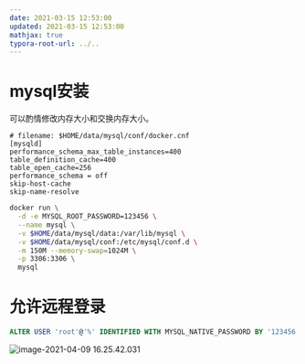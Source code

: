 ```yaml
---
date: 2021-03-15 12:53:00
updated: 2021-03-15 12:53:00
mathjax: true
typora-root-url: ../..
---
```


# mysql安装

可以酌情修改内存大小和交换内存大小。

```shell
# filename: $HOME/data/mysql/conf/docker.cnf
[mysqld]
performance_schema_max_table_instances=400
table_definition_cache=400
table_open_cache=256
performance_schema = off
skip-host-cache
skip-name-resolve
```

```sh
docker run \
  -d -e MYSQL_ROOT_PASSWORD=123456 \
  --name mysql \
  -v $HOME/data/mysql/data:/var/lib/mysql \
  -v $HOME/data/mysql/conf:/etc/mysql/conf.d \
  -m 150M --memory-swap=1024M \
  -p 3306:3306 \
  mysql
```

# 允许远程登录

```sql
ALTER USER 'root'@'%' IDENTIFIED WITH MYSQL_NATIVE_PASSWORD BY '123456';
```



![image-2021-04-09 16.25.42.031](/images/image-2021-04-09-16.25.42.031.png)